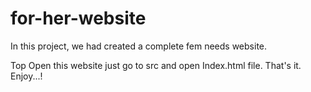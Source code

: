 # for-her-website
In this project, we had created a complete fem needs website.

Top Open this website just go to src and open Index.html file.
That's it.
Enjoy...!
